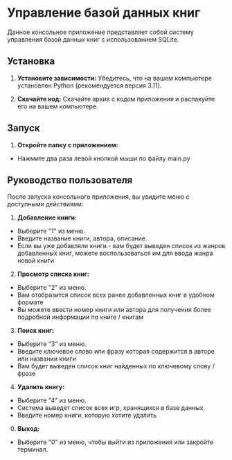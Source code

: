 # Управление базой данных книг

Данное консольное приложение представляет собой систему управления базой данных книг с использованием SQLite.

## Установка

1. **Установите зависимости:**
   Убедитесь, что на вашем компьютере установлен Python (рекомендуется версия 3.11).

   
2. **Скачайте код:**
Скачайте архив с кодом приложения и распакуйте его на вашем компьютере.

## Запуск

1. **Откройте папку с приложением:**
- Нажмите два раза левой кнопкой мыши по файлу main.py


   
## Руководство пользователя

После запуска консольного приложения, вы увидите меню с доступными действиями:

1. **Добавление книги:**
- Выберите "1" из меню.
- Введите название книги, автора, описание.
- Если вы уже добавляли книги - вам будет выведен список из жанров добавленных книг, можете воспользоваться им для ввода жанра новой книги

2. **Просмотр списка книг:**
- Выберите "2" из меню.
- Вам отобразится список всех ранее добавленных книг в удобном формате
- Вы можете ввести номер книги или автора для получения более подробной информации по книге / книгам

3. **Поиск книг:**
- Выберите "3" из меню.
- Введите ключевое слово или фразу которая содержится в авторе или названии книги
- Вам будет выведен список книг найденных по ключевому слову / фразе

4. **Удалить книгу:**
- Выберите "4" из меню.
- Система выведет список всех игр, хранящихся в базе данных.
- Введите номер книги, которую хотите удалить

0. **Выход:**
- Выберите "0" из меню, чтобы выйти из приложения или закройте терминал.

